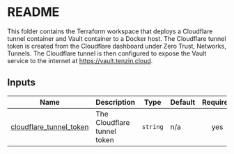 # README
This folder contains the Terraform workspace that deploys a Cloudflare tunnel container and Vault container to a Docker host.  The Cloudflare tunnel token is created from the Cloudflare dashboard under Zero Trust, Networks, Tunnels.  The Cloudflare tunnel is then configured to expose the Vault service to the internet at <https://vault.tenzin.cloud>.


<!-- BEGIN_TF_DOCS -->
## Inputs

| Name | Description | Type | Default | Required |
|------|-------------|------|---------|:--------:|
| <a name="input_cloudflare_tunnel_token"></a> [cloudflare\_tunnel\_token](#input\_cloudflare\_tunnel\_token) | The Cloudflare tunnel token | `string` | n/a | yes |
<!-- END_TF_DOCS -->
